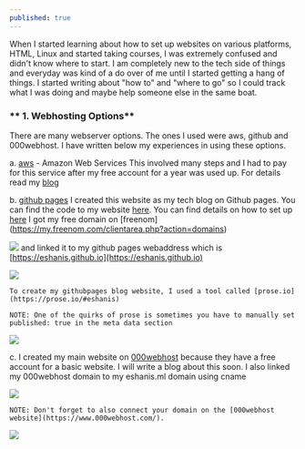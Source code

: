 ```yaml
---
published: true
---
```

When I started learning about how to set up websites on various platforms, HTML, Linux and started taking courses, I was extremely confused and didn't know where to start. I am completely new to the tech side of things and everyday was kind of a do over of me until I started getting a hang of things. I started writing about "how to" and "where to go" so I could track what I was doing and maybe help someone else in the same boat. 

### ** 1. Webhosting Options**


There are many webserver options. The ones I used were aws, github and 000webhost. I have written below my experiences in using these options.

a.  [aws](https://aws.amazon.com/console/) - Amazon Web Services 
    This involved many steps and I had to pay for this service after my free account for a year was used up.
    For details read my [blog](https://blog.eshani.ml/website-on-AWS/) 
    

b.  [github pages](https://blog.eshani.ml/) I created this website as my tech blog on Github pages. You can find the     code to my website [here](https://github.com/eshanis/eshanis.github.io). You can find details on how to set up       [here](https://blog.eshani.ml/github-website/) I got my free domain on [freenom]
    (https://my.freenom.com/clientarea.php?action=domains) 

![]({{site.baseurl}}/assets/images/freenom_domain.PNG)
     and linked it to my github pages webaddress which is [https://eshanis.github.io](https://eshanis.github.io)

![]({{site.baseurl}}/assets/images/freenom_cname.PNG)

    To create my githubpages blog website, I used a tool called [prose.io](https://prose.io/#eshanis)

    NOTE: One of the quirks of prose is sometimes you have to manually set published: true in the meta data section
![]({{site.baseurl}}/assets/images/prose_to_publish.PNG)

c.  I created my main website on [000webhost](https://www.000webhost.com/) because they have a free account for a
    basic website. I will write a blog about this soon. I also linked my 000webhost domain to my eshanis.ml domain
    using cname 

![]({{site.baseurl}}/assets/images/freenom_cname.PNG) 

    NOTE: Don't forget to also connect your domain on the [000webhost website](https://www.000webhost.com/).
![]({{site.baseurl}}/assets/images/000webhost_domain.PNG)
